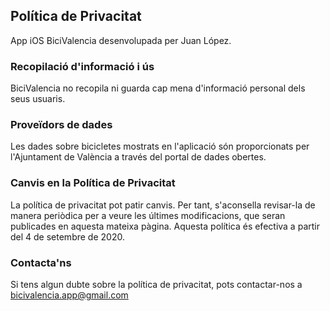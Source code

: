 ## Política de Privacitat
App iOS BiciValencia desenvolupada per Juan López.

### Recopilació d'informació i ús
BiciValencia no recopila ni guarda cap mena d'informació personal dels seus usuaris.

### Proveïdors de dades
Les dades sobre bicicletes mostrats en l'aplicació són proporcionats per l'Ajuntament de València a través del portal de dades obertes.

### Canvis en la Política de Privacitat
La política de privacitat pot patir canvis. Per tant, s'aconsella revisar-la de manera periòdica per a veure les últimes modificacions, que seran publicades en aquesta mateixa pàgina.
Aquesta política és efectiva a partir del 4 de setembre de 2020.

### Contacta'ns
Si tens algun dubte sobre la política de privacitat, pots contactar-nos a bicivalencia.app@gmail.com
